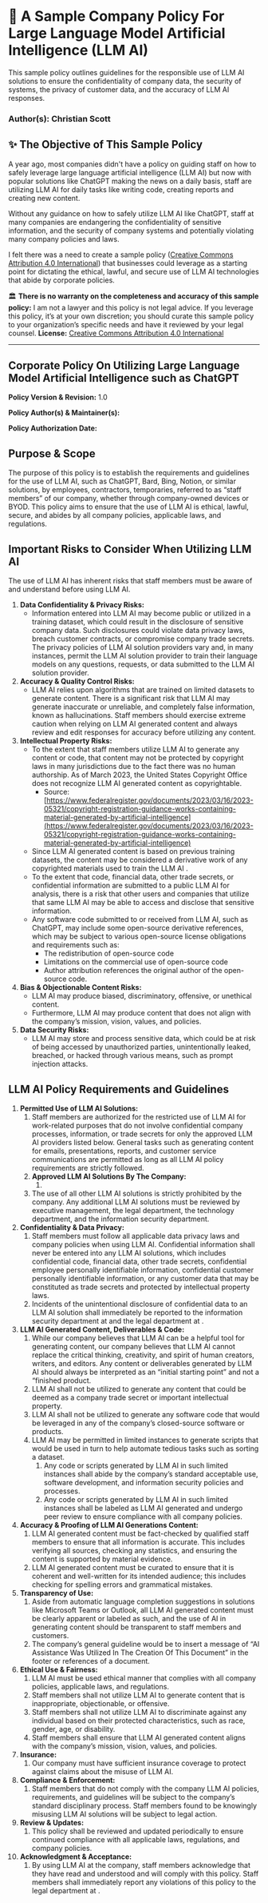 # 🤖 A Sample Company Policy For Large Language Model Artificial Intelligence (LLM AI)
This sample policy outlines guidelines for the responsible use of LLM AI solutions to ensure the confidentiality of company data, the security of systems, the privacy of customer data, and the accuracy of LLM AI responses.
### Author(s): Christian Scott

## ✨ The Objective of This Sample Policy
A year ago, most companies didn't have a policy on guiding staff on how to safely leverage large language artificial intelligence (LLM AI) but now with popular solutions like ChatGPT making the news on a daily basis, staff are utilizing LLM AI for daily tasks like writing code, creating reports and creating new content.

Without any guidance on how to safely utilize LLM AI like ChatGPT, staff at many companies are endangering the confidentiality of sensitive information, and the security of company systems and potentially violating many company policies and laws.

I felt there was a need to create a sample policy ([Creative Commons Attribution 4.0 International](https://creativecommons.org/licenses/by/4.0/)) that businesses could leverage as a starting point for dictating the ethical, lawful, and secure use of LLM AI technologies that abide by corporate policies.

🏛️ **There is no warranty on the completeness and accuracy of this sample policy:**
I am not a lawyer and this policy is not legal advice. If you leverage this policy, it’s at your own discretion; you should curate this sample policy to your organization’s specific needs and have it reviewed by your legal counsel.
**License:** [Creative Commons Attribution 4.0 International](https://creativecommons.org/licenses/by/4.0/)

---

## Corporate Policy On Utilizing Large Language Model Artificial Intelligence such as ChatGPT

**Policy Version & Revision:** 1.0

**Policy Author(s) & Maintainer(s):** <MAINTAINER>

**Policy Authorization Date:** <DATE>

## Purpose & Scope

The purpose of this policy is to establish the requirements and guidelines for the use of LLM AI, such as ChatGPT, Bard, Bing, Notion, or similar solutions, by employees, contractors, temporaries, referred to as “staff members” of our company, whether through company-owned devices or BYOD. This policy aims to ensure that the use of LLM AI is ethical, lawful, secure, and abides by all company policies, applicable laws, and regulations.

## Important Risks to Consider When Utilizing LLM AI

The use of LLM AI has inherent risks that staff members must be aware of and understand before using LLM AI.

1. **Data Confidentiality & Privacy Risks:**
    - Information entered into LLM AI may become public or utilized in a training dataset, which could result in the disclosure of sensitive company data. Such disclosures could violate data privacy laws, breach customer contracts, or compromise company trade secrets. The privacy policies of LLM AI solution providers vary and, in many instances, permit the LLM AI solution provider to train their language models on any questions, requests, or data submitted to the LLM AI solution provider.
2. **Accuracy & Quality Control Risks:**
    - LLM AI relies upon algorithms that are trained on limited datasets to generate content. There is a significant risk that LLM AI may generate inaccurate or unreliable, and completely false information, known as hallucinations. Staff members should exercise extreme caution when relying on LLM AI generated content and always review and edit responses for accuracy before utilizing any content.
3. **Intellectual Property Risks:**
    - To the extent that staff members utilize LLM AI to generate any content or code, that content may not be protected by copyright laws in many jurisdictions due to the fact there was no human authorship. As of March 2023, the United States Copyright Office does not recognize LLM AI generated content as copyrightable.
        - Source: [https://www.federalregister.gov/documents/2023/03/16/2023-05321/copyright-registration-guidance-works-containing-material-generated-by-artificial-intelligence](https://www.federalregister.gov/documents/2023/03/16/2023-05321/copyright-registration-guidance-works-containing-material-generated-by-artificial-intelligence)
    - Since LLM AI generated content is based on previous training datasets, the content may be considered a derivative work of any copyrighted materials used to train the LLM AI .
    - To the extent that code, financial data, other trade secrets, or confidential information are submitted to a public LLM AI for analysis, there is a risk that other users and companies that utilize that same LLM AI may be able to access and disclose that sensitive information.
    - Any software code submitted to or received from LLM AI, such as ChatGPT, may include some open-source derivative references, which may be subject to various open-source license obligations and requirements such as:
        - The redistribution of open-source code
        - Limitations on the commercial use of open-source code
        - Author attribution references the original author of the open-source code.
4. **Bias & Objectionable Content Risks:**
    - LLM AI may produce biased, discriminatory, offensive, or unethical content.
    - Furthermore, LLM AI may produce content that does not align with the company’s mission, vision, values, and policies.
5. **Data Security Risks:**
    - LLM AI may store and process sensitive data, which could be at risk of being accessed by unauthorized parties, unintentionally leaked, breached, or hacked through various means, such as prompt injection attacks.

## LLM AI Policy Requirements and Guidelines

1. **Permitted Use of LLM AI Solutions:**
    1. Staff members are authorized for the restricted use of LLM AI for work-related purposes that do not involve confidential company processes, information, or trade secrets for only the approved LLM AI providers listed below. General tasks such as generating content for emails, presentations, reports, and customer service communications are permitted as long as all LLM AI policy requirements are strictly followed.
    2. **Approved LLM AI Solutions By The Company:**
        1. <LIST OF APPROVED SOLUTIONS>
    3. The use of all other LLM AI solutions is strictly prohibited by the company. Any additional LLM AI solutions must be reviewed by executive management, the legal department, the technology department, and the information security department.
2. **Confidentiality & Data Privacy:**
    1. Staff members must follow all applicable data privacy laws and company policies when using LLM AI. Confidential information shall never be entered into any LLM AI solutions, which includes confidential code, financial data, other trade secrets, confidential employee personally identifiable information, confidential customer personally identifiable information, or any customer data that may be constituted as trade secrets and protected by intellectual property laws.
    2. Incidents of the unintentional disclosure of confidential data to an LLM AI solution shall immediately be reported to the information security department at <EMAIL ADDRESS> and the legal department at <EMAIL ADDRESS>.
3. **LLM AI Generated Content, Deliverables & Code:**
    1. While our company believes that LLM AI can be a helpful tool for generating content, our company believes that LLM AI cannot replace the critical thinking, creativity, and spirit of human creators, writers, and editors. Any content or deliverables generated by LLM AI should always be interpreted as an “initial starting point” and not a “finished product.
    2. LLM AI shall not be utilized to generate any content that could be deemed as a company trade secret or important intellectual property.
    3. LLM AI shall not be utilized to generate any software code that would be leveraged in any of the company’s closed-source software or products.
    4. LLM AI may be permitted in limited instances to generate scripts that would be used in turn to help automate tedious tasks such as sorting a dataset.
        1. Any code or scripts generated by LLM AI in such limited instances shall abide by the company’s standard acceptable use, software development, and information security policies and processes.
        2. Any code or scripts generated by LLM AI in such limited instances shall be labeled as LLM AI generated and undergo peer review to ensure compliance with all company policies.
4. **Accuracy & Proofing of LLM AI Generations Content:**
    1. LLM AI generated content must be fact-checked by qualified staff members to ensure that all information is accurate. This includes verifying all sources, checking any statistics, and ensuring the content is supported by material evidence.
    2. LLM AI generated content must be curated to ensure that it is coherent and well-written for its intended audience; this includes checking for spelling errors and grammatical mistakes.
5. **Transparency of Use:**
    1. Aside from automatic language completion suggestions in solutions like Microsoft Teams or Outlook, all LLM AI generated content must be clearly apparent or labeled as such, and the use of AI in generating content should be transparent to staff members and customers.
    2. The company’s general guideline would be to insert a message of “AI Assistance Was Utilized In The Creation Of This Document” in the footer or references of a document.
6. **Ethical Use & Fairness:**
    1. LLM AI must be used ethical manner that complies with all company policies, applicable laws, and regulations.
    2. Staff members shall not utilize LLM AI to generate content that is inappropriate, objectionable, or offensive.
    3. Staff members shall not utilize LLM AI to discriminate against any individual based on their protected characteristics, such as race, gender, age, or disability.
    4. Staff members shall ensure that LLM AI generated content aligns with the company’s mission, vision, values, and policies.
7. **Insurance:**
    1. Our company must have sufficient insurance coverage to protect against claims about the misuse of LLM AI.
8. **Compliance & Enforcement:**
    1. Staff members that do not comply with the company LLM AI policies, requirements, and guidelines will be subject to the company’s standard disciplinary process. Staff members found to be knowingly misusing LLM AI solutions will be subject to legal action.
9. **Review & Updates:**
    1. This policy shall be reviewed and updated periodically to ensure continued compliance with all applicable laws, regulations, and company policies.
10. **Acknowledgment & Acceptance:**
    1. By using LLM AI at the company, staff members acknowledge that they have read and understood and will comply with this policy. Staff members shall immediately report any violations of this policy to the legal department at <EMAIL ADDRESS>.
